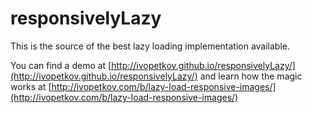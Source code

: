 # responsivelyLazy

This is the source of the best lazy loading implementation available.

You can find a demo at [http://ivopetkov.github.io/responsivelyLazy/](http://ivopetkov.github.io/responsivelyLazy/) and learn how the magic works at [http://ivopetkov.com/b/lazy-load-responsive-images/](http://ivopetkov.com/b/lazy-load-responsive-images/)